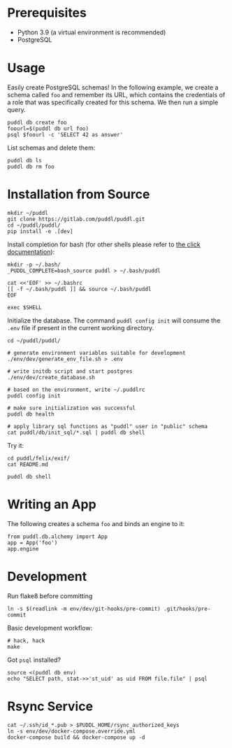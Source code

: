# Prerequisites
- Python 3.9 (a virtual environment is recommended)
- PostgreSQL


# Usage
Easily create PostgreSQL schemas! In the following example, we create a schema
called `foo` and remember its URL, which contains the credentials of a role that
was specifically created for this schema. We then run a simple query.
```
puddl db create foo
foourl=$(puddl db url foo)
psql $foourl -c 'SELECT 42 as answer'
```

List schemas and delete them:
```
puddl db ls
puddl db rm foo
```


# Installation from Source
```
mkdir ~/puddl
git clone https://gitlab.com/puddl/puddl.git
cd ~/puddl/puddl/
pip install -e .[dev]
```

Install completion for bash (for other shells please refer to [the click
documentation][click-completion]):
```
mkdir -p ~/.bash/
_PUDDL_COMPLETE=bash_source puddl > ~/.bash/puddl

cat <<'EOF' >> ~/.bashrc
[[ -f ~/.bash/puddl ]] && source ~/.bash/puddl
EOF

exec $SHELL
```
[click-completion]: https://click.palletsprojects.com/en/7.x/bashcomplete/#activation-script

Initialize the database. The command `puddl config init` will consume the `.env`
file if present in the current working directory.
```
cd ~/puddl/puddl/

# generate environment variables suitable for development
./env/dev/generate_env_file.sh > .env

# write initdb script and start postgres
./env/dev/create_database.sh

# based on the environment, write ~/.puddlrc
puddl config init

# make sure initialization was successful
puddl db health

# apply library sql functions as "puddl" user in "public" schema
cat puddl/db/init_sql/*.sql | puddl db shell
```

Try it:
```
cd puddl/felix/exif/
cat README.md

puddl db shell
```


# Writing an App
The following creates a schema `foo` and binds an engine to it:
```
from puddl.db.alchemy import App
app = App('foo')
app.engine
```


# Development
Run flake8 before committing
```
ln -s $(readlink -m env/dev/git-hooks/pre-commit) .git/hooks/pre-commit
```

Basic development workflow:
```
# hack, hack
make
```

Got `psql` installed?
```
source <(puddl db env)
echo "SELECT path, stat->>'st_uid' as uid FROM file.file" | psql
```


# Rsync Service
```
cat ~/.ssh/id_*.pub > $PUDDL_HOME/rsync_authorized_keys
ln -s env/dev/docker-compose.override.yml
docker-compose build && docker-compose up -d
```
